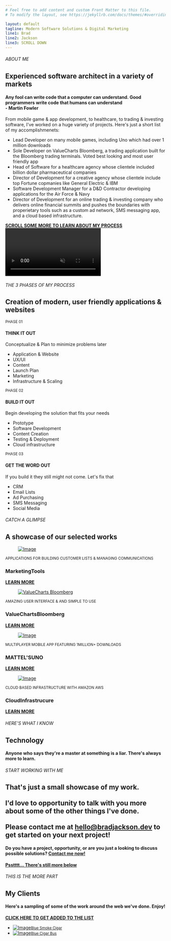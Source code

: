 ```yaml
---
# Feel free to add content and custom Front Matter to this file.
# To modify the layout, see https://jekyllrb.com/docs/themes/#overriding-theme-defaults

layout: default
tagline: Modern Software Solutions & Digital Marketing
line1: Brad
line2: Jackson
line3: SCROLL DOWN
---
```

<section class="intro">
  <div class="container">
    <div class="row">
      <div class="col-12 wow fadeIn">
        <h6>ABOUT ME</h6>
        <h2 data-text="Digital">Experienced software architect in a variety of markets</h2>
      </div>
      <!-- end col-12 -->
      <div class="col-lg-5 wow fadeIn">
        <h4>Any fool can write code that a computer can understand. Good programmers write code that humans can understand<br />- Martin Fowler</h4>
      </div>
      <!-- end col-5 -->
      <div class="col-lg-7 wow fadeIn" data-wow-delay="0.10s">
        <p>From mobile game &amp; app development, to healthcare, to trading &amp; investing software, I've worked on a huge variety of projects. Here's just a short list of my accomplishmenets:</p>
        <p>
          <ul>
            <li>Lead Developer on many mobile games, including Uno which had over 1 million downloads</li>
            <li>Sole Developer on ValueCharts Bloomberg, a trading application built for the Bloomberg trading terminals. Voted best looking and most user friendly app</li>
            <li>Head of Software for a healthcare agency whose clientele included billion dollar pharmaceutical companies</li>
            <li>Director of Development for a creative agency whose clientele include top Fortune copmanies like General Electric &amp; IBM</li>
            <li>Software Development Manager for a D&amp;D Contractor developing applications for the Air Force &amp; Navy</li>
            <li>Director of Development for an online trading &amp; investing company who delivers online financial summits and pushes the boundaries with properietary tools such as a custom ad network, SMS messaging app, and a cloud based infrastructure.</li>
          </ul>
        </p>
        <div class="custom-link wow fadeIn"> <a href="#services-content-block">
          <div class="lines"> <span></span> <span></span> </div>
          <!-- end lines --> 
          <b>SCROLL SOME MORE TO LEARN ABOUT MY PROCESS</b></a> </div>
        <!-- end custom-link --> 
      </div>
      <!-- end col-7 --> 
    </div>
    <!-- end row --> 
  </div>
  <!-- end container --> 
</section>
<!-- end intro -->
<section class="services-content-block">
  <div class="video-bg">
    <video src="videos/video.mp4" muted loop autoplay></video>
  </div>
  <!-- end video-bg -->
  <div class="container">
    <div class="row">
      <div class="col-12 wow fadeIn">
        <h6>THE 3 PHASES OF MY PROCESS</h6>
        <h2>Creation of modern, user friendly applications &amp; websites </h2>
      </div>
      <!-- end col-12 -->
      <div class="col-md-4 wow fadeIn" data-wow-delay="0s">
        <div class="content-box">
          <div class="left"><small>PHASE 01</small><span></span></div>
          <!-- end left -->
          <div class="right">
            <h4>THINK IT OUT</h4>
            <p>Conceptualize &amp; Plan to minimize problems later</p>
            <ul>
              <li>Application &amp; Website</li>
              <li>UX/UI</li>
              <li>Content</li>
              <li>Launch Plan</li>
              <li>Marketing</li>
              <li>Infrastructure &amp; Scaling</li>
            </ul>
          </div>
          <!-- end right --> 
        </div>
        <!-- end content-box --> 
      </div>
      <!-- end col-4 -->
      <div class="col-md-4 wow fadeIn" data-wow-delay="0.05s">
        <div class="content-box">
          <div class="left"><small>PHASE 02</small><span></span></div>
          <!-- end left -->
          <div class="right">
            <h4>BUILD IT OUT</h4>
            <p>Begin developing the solution that fits your needs</p>
            <ul>
              <li>Prototype</li>
              <li>Software Development</li>
              <li>Content Creation</li>
              <li>Testing &amp; Deployment</li>
              <li>Cloud infrastructure</li>
            </ul>
          </div>
          <!-- end right --> 
        </div>
        <!-- end content-box --> 
      </div>
      <!-- end col-4 -->
      <div class="col-md-4 wow fadeIn" data-wow-delay="0.10s">
        <div class="content-box">
          <div class="left"><small>PHASE 03</small><span></span></div>
          <!-- end left -->
          <div class="right">
            <h4>GET THE WORD OUT</h4>
            <p>If you build it they still might not come. Let's fix that</p>
            <ul>
              <li>CRM</li>
              <li>Email Lists</li>
              <li>Ad Purchasing</li>
              <li>SMS Messaging</li>
              <li>Social Media</li>
            </ul>
          </div>
          <!-- end right --> 
        </div>
        <!-- end content-box --> 
      </div>
      <!-- end col-4 --> 
    </div>
    <!-- end row --> 
  </div>
  <!-- end container --> 
</section>
<!-- end services-content-block -->
<section class="works">
  <div class="container">
    <div class="row">
      <div class="col-12 wow fadeIn">
        <h6>CATCH A GLIMPSE</h6>
        <h2 data-text="Works">A showcase of our selected works</h2>
      </div>
      <!-- end col-12 -->
      <div class="col-12">
        <div class="project-box wow fadeIn" data-bg="#faf8ed">
          <figure> <a href="images/featured01.jpg" data-fancybox><img src="images/featured01.jpg" alt="Image"></a></figure>
          <div class="content-box">
            <div class="inner"> <small>APPLICATIONS FOR BUILDING CUSTOMER LISTS &AMP; MANAGING COMMUNICATIONS</small>
              <h3><span>Marketing</span>Tools</h3>
              <div class="custom-link"> <a href="/marketing-tools">
                <div class="lines"> <span></span> <span></span> </div>
                <!-- end lines --> 
                <b>LEARN MORE</b></a> </div>
              <!-- end custom-link --> 
            </div>
            <!-- end inner --> 
          </div>
          <!-- end content-box --> 
        </div>
        <!-- end project-box -->
        <div class="project-box wow fadeIn" data-bg="#ece6f4">
          <figure> <a href="images/featured02.png" data-fancybox><img src="images/featured02.png" alt="ValueCharts Bloomberg"></a></figure>
          <div class="content-box">
            <div class="inner"> <small>AMAZING USER INTERFACE &amp; AND SIMPLE TO USE</small>
              <h3><span>ValueCharts</span>Bloomberg</h3>
              <div class="custom-link"> <a href="/valuecharts-bloomberg">
                <div class="lines"> <span></span> <span></span> </div>
                <!-- end lines --> 
                <b>LEARN MORE</b></a> </div>
              <!-- end custom-link --> 
            </div>
            <!-- end inner --> 
          </div>
          <!-- end content-box --> 
        </div>
        <!-- end project-box -->
        <div class="project-box wow fadeIn" data-bg="#ebf8f3">
          <figure> <a href="images/featured03.jpg" data-fancybox><img src="images/featured03.jpg" alt="Image"></a></figure>
          <div class="content-box">
            <div class="inner"> <small>MULTIPLAYER MOBILE APP FEATURING 1MILLION+ DOWNLOADS</small>
              <h3><span>MATTEL'S</span>UNO</h3>
              <div class="custom-link"> <a href="/uno">
                <div class="lines"> <span></span> <span></span> </div>
                <!-- end lines --> 
                <b>LEARN MORE</b></a> </div>
              <!-- end custom-link --> 
            </div>
            <!-- end inner --> 
          </div>
          <!-- end content-box --> 
        </div>
        <!-- end project-box --> 
        <div class="project-box wow fadeIn" data-bg="#faf8ed">
          <figure> <a href="images/featured04.jpg" data-fancybox><img src="images/featured04.jpg" alt="Image"></a></figure>
          <div class="content-box">
            <div class="inner"> <small>CLOUD BASED INFRASTRUCTURE WITH AMAZON AWS</small>
              <h3><span>Cloud</span>Infrastrucure</h3>
              <div class="custom-link"> <a href="/cloud-infrastructure">
                <div class="lines"> <span></span> <span></span> </div>
                <!-- end lines --> 
                <b>LEARN MORE</b></a> </div>
              <!-- end custom-link --> 
            </div>
            <!-- end inner -->  
          </div>
          <!-- end content-box --> 
        </div>
        <!-- end project-box -->
      </div>
      <!-- end col-12 --> 
    </div>
    <!-- end row --> 
  </div>
  <!-- end container --> 
</section>
<!-- end works -->
<section class="process">
  <div class="container">
    <div class="row no-gutters">
      <div class="col-12 wow fadeIn">
        <h6>HERE'S WHAT I KNOW</h6>
        <h2 data-text="Skills">Technology</h2>
        <h4>Anyone who says they're a master at something is a liar. There's always more to learn.</h4>
      </div>
      <div class="col-12 wow fadeIn">
        <div class="bar expert" data-skill="Software Development (Frontend &amp; Backend)"></div>
        <div class="bar back advanced" data-skill="Cloud Infrastuructre"></div>
        <div class="bar back advanced" data-skill="Digital Marketing"></div>
        <div class="bar back intermediate" data-skill="Photoshop"></div>
        <div class="bar back expert" data-skill="Finding the Right People to Fill Any Voids"></div>
      </div>
      <!-- end col-12 -->
    </div>
    <!-- end row --> 
  </div>
  <!-- end container --> 
</section>
<section class="work-with-us">
  <div class="container">
    <div class="row">
      <div class="col-12 wow fadeIn">
        <h6>START WORKING WITH ME</h6>
        <h2 data-text="Hire us">That's just a small showcase of my work.<br /><br />I'd love to opportunity to talk with you more about some of the other things I've done.
        <br /><br />Please contact me at <a href="mailto:hello@bradjackson.dev?Let's Work Together">hello@bradjackson.dev</a> to get started on your next project!</h2>
      </div>
      <!-- end col-12 -->
      <div class="col-lg-5 col-md-8 wow fadeIn">
        <h4>Do you have a project, opportunity, or are you just a looking to discuss possible solutions? <a href="mailto:hello@bradjackson.dev?Let's Work Together">Contact me now!</a> </h4>
        <div class="custom-link wow fadeIn"> <a href="#clients">
          <div class="lines"> <span></span> <span></span> </div>
          <!-- end lines --> 
          <b>Psstttt... There's still more below</b></a> </div>
        <!-- end custom-link --> 
      </div>
      <!-- end col-5 --> 
    </div>
    <!-- end row --> 
  </div>
  <!-- end container --> 
</section>
<!-- end work-with-us -->
<section class="clients">
  <div class="container">
    <div class="row">
      <div class="col-lg-5 wow fadeIn">
        <h6>THIS IS THE MORE PART</h6>
        <h2>My Clients</h2>
        <h4>Here's a sampling of some of the work around the web we've done. Enjoy!</h4>
        <div class="custom-link wow fadeIn"> <a href="mailto:hello@bradjackson.dev?subject=Let's Work Together">
          <div class="lines"> <span></span> <span></span> </div>
          <!-- end lines --> 
          <b>CLICK HERE TO GET ADDED TO THE LIST</b></a> </div>
        <!-- end custom-link --> 
      </div>
      <!-- end col-4 -->
      <div class="col-lg-7 wow fadeIn" data-wow-delay="0.10s">
        <ul>
          <li><a href="https://www.bluesmokecigarbar.com" target="_blank"><img src="images/logo01.png" alt="Image"><small>Blue Smoke Cigar</small></a></li>
          <li><a href="https://www.bluecigarbus.com" target="_blank"><img src="images/logo02.png" alt="Image"><small>Blue Cigar Bus</small></a></li>
        </ul>
      </div>
      <!-- end col-7 --> 
    </div>
    <!-- end row --> 
  </div>
  <!-- end container --> 
</section>
<!-- end clients -->